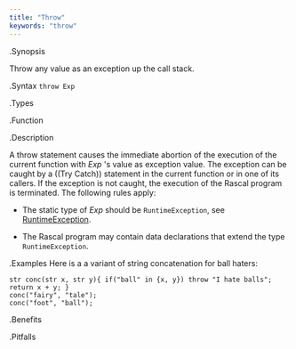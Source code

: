 ```yaml
---
title: "Throw"
keywords: "throw"
---
```


.Synopsis

Throw any value as an exception up the call stack.

.Syntax
`throw Exp`

.Types

.Function

.Description

A throw statement causes the immediate abortion of the execution of the current function with _Exp_ \'s value as exception value.
The exception can be caught by a ((Try Catch)) statement in the current function or in one of its callers.
If the exception is not caught, the execution of the Rascal program is terminated. The following rules apply:

*  The static type of _Exp_ should be `RuntimeException`, see [RuntimeException]((Library:Exception-RuntimeException)).

*  The Rascal program may contain data declarations that extend the type `RuntimeException`.

.Examples
Here is a a variant of string concatenation for ball haters:
```rascal-shell,error
str conc(str x, str y){ if("ball" in {x, y}) throw "I hate balls"; return x + y; }
conc("fairy", "tale");
conc("foot", "ball");
```


.Benefits

.Pitfalls

